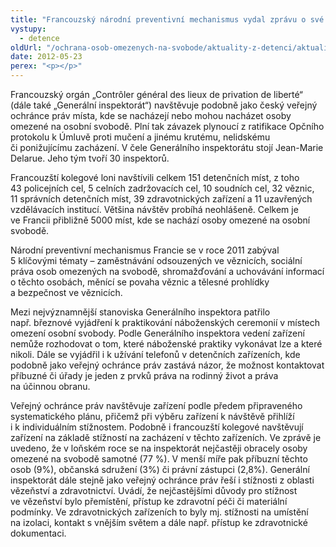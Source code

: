 ```yaml
---
title: "Francouzský národní preventivní mechanismus vydal zprávu o své činnosti za rok 2011"
vystupy:
  - detence
oldUrl: "/ochrana-osob-omezenych-na-svobode/aktuality-z-detenci/aktuality-z-detenci-2012/francouzsky-narodni-preventivni-mechanismus-vydal-zpravu-o-sve-cinnosti-za-rok-2011/"
date: 2012-05-23
perex: "<p></p>"
---
```


<!-- imported from the old website -->

<p>Francouzský orgán „Contrôler général des lieux de privation de liberté“ (dále také „Generální inspektorát“) navštěvuje podobně jako český veřejný ochránce práv místa, kde se nacházejí nebo mohou nacházet osoby omezené na osobní svobodě. Plní tak závazek plynoucí z ratifikace Opčního protokolu k Úmluvě proti mučení a jinému krutému, nelidskému či ponižujícímu zacházení. V čele Generálního inspektorátu stojí Jean-Marie Delarue. Jeho tým tvoří 30 inspektorů.</p><p>Francouzští kolegové loni navštívili celkem 151 detenčních míst, z toho 43 policejních cel, 5 celních zadržovacích cel, 10 soudních cel, 32 věznic, 11 správních detenčních míst, 39 zdravotnických zařízení a 11 uzavřených vzdělávacích institucí. Většina návštěv probíhá neohlášeně. Celkem je ve Francii přibližně 5000 míst, kde se nachází osoby omezené na osobní svobodě.</p><p>Národní preventivní mechanismus Francie se v roce 2011 zabýval 5 klíčovými tématy – zaměstnávání odsouzených ve věznicích, sociální práva osob omezených na svobodě, shromažďování a uchovávání informací o těchto osobách, měnící se povaha věznic a tělesné prohlídky a bezpečnost ve věznicích.</p><p>Mezi nejvýznamnější stanoviska Generálního inspektora patřilo např. březnové vyjádření k praktikování náboženských ceremonií v místech omezení osobní svobody. Podle Generálního inspektora vedení zařízení nemůže rozhodovat o tom, které náboženské praktiky vykonávat lze a které nikoli. Dále se vyjádřil i k užívání telefonů v detenčních zařízeních, kde podobně jako veřejný ochránce práv zastává názor, že možnost kontaktovat příbuzné či úřady je jeden z prvků práva na rodinný život a práva na účinnou obranu.</p>Veřejný ochránce práv navštěvuje zařízení podle předem připraveného systematického plánu, přičemž při výběru zařízení k návštěvě přihlíží i k individuálním stížnostem. Podobně i francouzští kolegové navštěvují zařízení na základě stížností na zacházení v těchto zařízeních. Ve zprávě je uvedeno, že v loňském roce se na inspektorát nejčastěji obracely osoby omezené na svobodě samotné (77 %). V menší míře pak příbuzní těchto osob (9%), občanská sdružení (3%) či právní zástupci (2,8%). Generální inspektorát dále stejně jako veřejný ochránce práv řeší i stížnosti z oblasti vězeňství a zdravotnictví. Uvádí, že nejčastějšími důvody pro stížnost ve vězeňství bylo přemístění, přístup ke zdravotní péči či materiální podmínky. Ve zdravotnických zařízeních to byly mj. stížnosti na umístění na izolaci, kontakt s vnějším světem a dále např. přístup ke zdravotnické dokumentaci.
